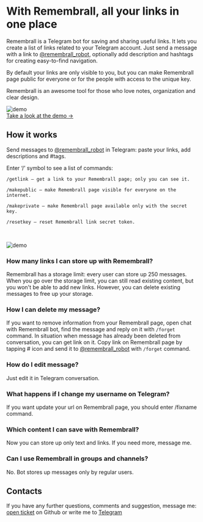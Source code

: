 # With Remembrall, all your links in one place

Remembrall is a Telegram bot for saving and sharing useful links. It lets you create a list of links related to your Telegram account. Just send a message with a link to [@remembrall_robot](https://tgram.lukin/remembrall_robot), optionally add description and hashtags for creating easy-to-find navigation. 

By default your links are only visible to you, but you can make Remembrall page public for everyone or for the people with access to the unique key. 

Remembrall is an awesome tool for those who love notes, organization and clear design. 

![demo](https://user-images.githubusercontent.com/454185/67796573-dc615600-fab2-11e9-9ddb-5c6b40ef73f3.png)
   
[Take a look at the demo →](https://remembrall.app/temenkova)


## How it works 

Send messages to [@remembrall_robot](https://tgram.lukin/remembrall_robot) in Telegram: paste your links, add descriptions and #tags. 

Enter ‘/’ symbol to see a list of commands: 

```
/getlink — get a link to your Remembrall page; only you can see it.  

/makepublic — make Remembrall page visible for everyone on the internet. 

/makeprivate — make Remembrall page available only with the secret key.  

/resetkey — reset Remembrall link secret token.
```
   
 
![demo](https://user-images.githubusercontent.com/454185/67789506-ae761480-faa6-11e9-9d56-02964f7cd148.png)
   
 

### How many links I can store up with Remembrall?

Remembrall has a storage limit: every user can store up 250 messages. When you go over the storage limit, you can still read existing content, but you won't be able to add new links. However, you can delete existing messages to free up your storage.

### How I can delete my message? 

If you want to remove information from your Remembrall page, open chat with Remembrall bot, find the message and reply on it with `/forget` command. In situation when message has already been deleted from conversation, you can get link on it. Copy link on Remembrall page by tapping # icon and send it to [@remembrall_robot](https://tgram.lukin/remembrall_robot) with `/forget` command.

### How do I edit message? 

Just edit it in Telegram conversation. 

### What happens if I change my username on Telegram?

If you want update your url on Remembrall page, you should enter /fixname command.

### Which content I can save with Remembrall? 

Now you can store up only text and links. If you need more, message me.

### Can I use Remembrall in groups and channels?

No. Bot stores up messages only by regular users.

## Contacts
If you have any further questions, comments and suggestion, message me: [open ticket](https://github.com/antonlukin/remembrall/issues/new) on Github or write me to [Telegram](https://tgram.lukin/lukin)
